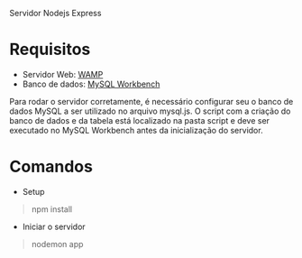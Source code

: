 Servidor Nodejs Express

# Requisitos
- Servidor Web: [WAMP](https://www.wampserver.com/en/)
- Banco de dados: [MySQL Workbench](https://www.mysql.com/products/workbench/)

Para rodar o servidor corretamente, é necessário configurar seu o banco de dados MySQL a ser utilizado no arquivo mysql.js. O script com a criação do banco de dados e da tabela está localizado na pasta script e deve ser executado no MySQL Workbench antes da inicialização do servidor.

# Comandos
- Setup
> npm install

- Iniciar o servidor
> nodemon app



